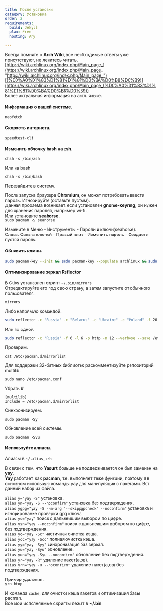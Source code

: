 ```yaml
---
title: После установки
category: Установка
order: 2
requirements:
  build: Jekyll
  plan: Free
  hosting: Any

---
```

Всегда помните о **Arch Wiki**, все необходимые ответы уже присутствуют, не ленитесь читать.  
[https://wiki.archlinux.org/index.php/Main_page_](https://wiki.archlinux.org/index.php/Main_page_ "https://wiki.archlinux.org/index.php/Main_page_")[(%D0%A0%D1%83%D1%81%D1%81%D0%BA%D0%B8%D0%B9)](https://wiki.archlinux.org/index.php/Main_page_(%D0%A0%D1%83%D1%81%D1%81%D0%BA%D0%B8%D0%B9))  
Более актуальная информация на англ. языке.

#### Информация о вашей системе.

`neofetch`

#### Скорость интернета.

`speedtest-cli`

#### Изменить облочку bash на **zsh**.

`chsh -s /bin/zsh`

Или на bash

`chsh -s /bin/bash`

Перезайдите в систему.

После запуска браузера **Chromium**, он может потребовать ввести пароль. Игнорируйте (оставьте пустым).  
Данная проблема возникает, если установлен **gnome-keyring**, он нужен для хранения паролей, например wi-fi.  
Или установите **seahorse**.  
`sudo pacman -S seahorse`

Измените в Меню - Инструменты - Пароли и ключи(seahorse).  
Слева. Связка ключей - Правый клик - Изменить пароль - Создаете пустой пароль.

#### Обновить ключи.

```bash
sudo pacman-key --init && sudo pacman-key --populate archlinux && sudo pacman-key --refresh-keys && sudo pacman -Syy
```

#### Оптимизирование зеркал **Reflector**.

В Ctlos установлен скрипт `~/.bin/mirrors`  
Отредактируйте его под свою страну, а затем запустите от обычного пользователя.

`mirrors`  
  
Либо напрямую командой.

```bash
sudo reflector -c "Russia" -c "Belarus" -c "Ukraine" -c "Poland" -f 20 -l 20 -p https -p http -n 20 --save /etc/pacman.d/mirrorlist --sort rate
```

Или по одной.

```bash
sudo reflector -c 'Russia' -f 6 -l 6 -p http -n 12 --verbose --save /etc/pacman.d/mirrorlist
```

Проверим.

`cat /etc/pacman.d/mirrorlist`  
  
Для поддержки 32-битных библиотек раскомментируйте репозиторий multilib.

`sudo nano /etc/pacman.conf`

Убрать **#**

`[multilib]`  
`Include = /etc/pacman.d/mirrorlist`

Синхронизируем.

`sudo pacman -Sy`

Обновление всей системы.

`sudo pacman -Syu`

#### Используйте алиасы.

Алиасы в `~/.alias_zsh`  
  
В связи с тем, что **Yaourt** больше не поддерживается он был заменен на **yay**.  
**Yay** работает, как **pacman**, т.е. выполняет теже функции, поэтому я в основном использую команды yay для манипуляции с пакетами. Вот данный набор из файла.  
  
`alias y="yay -S"` установка.  
`alias yn="yay -S --noconfirm"` установка без подтверждения.  
`alias ygpg="yay -S --m-arg "--skippgpcheck" --noconfirm"` установка и игнорирование проверки gpg ключа.  
`alias ys="yay"` поиск с дальнейшим выбором по цифре.  
`alias ysn="yay --noconfirm"` поиск с дальнейшим выбором по цифре, без подтверждения.  
`alias yc="yay -Sc"` частичная очистка кэша.  
`alias ycc="yay -Scc"` полная очистка кэша.  
`alias yy="yay -Syy"` синхронизация баз зеркал.  
`alias yu="yay -Syu"` обновление.  
`alias yun="yay -Syu --noconfirm"` обновление без подтверждения.  
`alias yr="yay -R"` удаление пакет(а,ов).  
`alias yrn="yay -R --noconfirm"` удаление пакет(а,ов) без подтверждения.  
  
Пример удаления.   
`yrn htop`  
  
И команда `cache`, для очистки кэша пакетов и оптимизация базы pacman.  
Все мои исполняемые скрипты лежат в **\~/.bin**